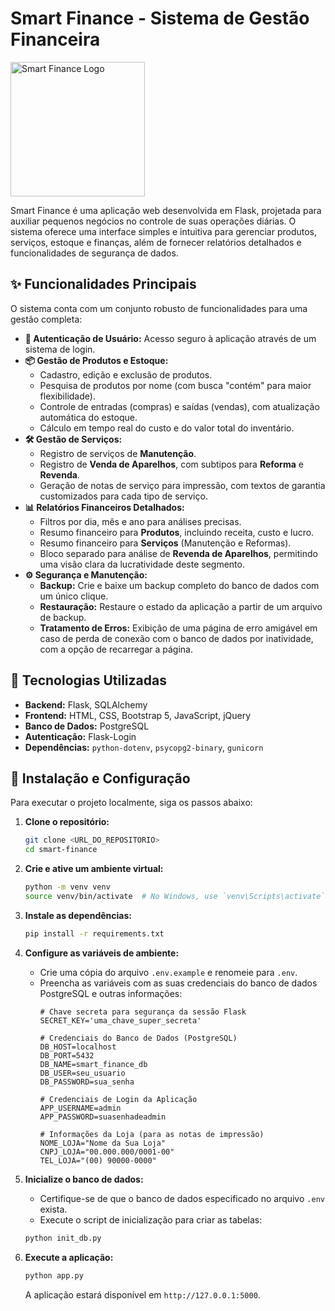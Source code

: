 # Smart Finance - Sistema de Gestão Financeira
<img src="/static/favicon.ico" alt="Smart Finance Logo" width="215" height="215">

Smart Finance é uma aplicação web desenvolvida em Flask, projetada para auxiliar pequenos negócios no controle de suas operações diárias. O sistema oferece uma interface simples e intuitiva para gerenciar produtos, serviços, estoque e finanças, além de fornecer relatórios detalhados e funcionalidades de segurança de dados.

## ✨ Funcionalidades Principais

O sistema conta com um conjunto robusto de funcionalidades para uma gestão completa:

- **🔐 Autenticação de Usuário:** Acesso seguro à aplicação através de um sistema de login.
- **📦 Gestão de Produtos e Estoque:**
  - Cadastro, edição e exclusão de produtos.
  - Pesquisa de produtos por nome (com busca "contém" para maior flexibilidade).
  - Controle de entradas (compras) e saídas (vendas), com atualização automática do estoque.
  - Cálculo em tempo real do custo e do valor total do inventário.
- **🛠️ Gestão de Serviços:**
  - Registro de serviços de **Manutenção**.
  - Registro de **Venda de Aparelhos**, com subtipos para **Reforma** e **Revenda**.
  - Geração de notas de serviço para impressão, com textos de garantia customizados para cada tipo de serviço.
- **📊 Relatórios Financeiros Detalhados:**
  - Filtros por dia, mês e ano para análises precisas.
  - Resumo financeiro para **Produtos**, incluindo receita, custo e lucro.
  - Resumo financeiro para **Serviços** (Manutenção e Reformas).
  - Bloco separado para análise de **Revenda de Aparelhos**, permitindo uma visão clara da lucratividade deste segmento.
- **⚙️ Segurança e Manutenção:**
  - **Backup:** Crie e baixe um backup completo do banco de dados com um único clique.
  - **Restauração:** Restaure o estado da aplicação a partir de um arquivo de backup.
  - **Tratamento de Erros:** Exibição de uma página de erro amigável em caso de perda de conexão com o banco de dados por inatividade, com a opção de recarregar a página.

## 🚀 Tecnologias Utilizadas

- **Backend:** Flask, SQLAlchemy
- **Frontend:** HTML, CSS, Bootstrap 5, JavaScript, jQuery
- **Banco de Dados:** PostgreSQL
- **Autenticação:** Flask-Login
- **Dependências:** `python-dotenv`, `psycopg2-binary`, `gunicorn`

## 🔧 Instalação e Configuração

Para executar o projeto localmente, siga os passos abaixo:

1.  **Clone o repositório:**
    ```bash
    git clone <URL_DO_REPOSITORIO>
    cd smart-finance
    ```

2.  **Crie e ative um ambiente virtual:**
    ```bash
    python -m venv venv
    source venv/bin/activate  # No Windows, use `venv\Scripts\activate`
    ```

3.  **Instale as dependências:**
    ```bash
    pip install -r requirements.txt
    ```

4.  **Configure as variáveis de ambiente:**
    - Crie uma cópia do arquivo `.env.example` e renomeie para `.env`.
    - Preencha as variáveis com as suas credenciais do banco de dados PostgreSQL e outras informações:
      ```env
      # Chave secreta para segurança da sessão Flask
      SECRET_KEY='uma_chave_super_secreta'

      # Credenciais do Banco de Dados (PostgreSQL)
      DB_HOST=localhost
      DB_PORT=5432
      DB_NAME=smart_finance_db
      DB_USER=seu_usuario
      DB_PASSWORD=sua_senha

      # Credenciais de Login da Aplicação
      APP_USERNAME=admin
      APP_PASSWORD=suasenhadeadmin

      # Informações da Loja (para as notas de impressão)
      NOME_LOJA="Nome da Sua Loja"
      CNPJ_LOJA="00.000.000/0001-00"
      TEL_LOJA="(00) 90000-0000"
      ```

5.  **Inicialize o banco de dados:**
    - Certifique-se de que o banco de dados especificado no arquivo `.env` exista.
    - Execute o script de inicialização para criar as tabelas:
    ```bash
    python init_db.py
    ```

6.  **Execute a aplicação:**
    ```bash
    python app.py
    ```
    A aplicação estará disponível em `http://127.0.0.1:5000`.